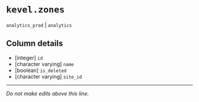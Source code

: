 # `kevel.zones`
`analytics_prod` | `analytics`

## Column details
* [integer]   `id`
* [character varying] `name`
* [boolean]   `is_deleted`
* [character varying] `site_id`

-------------------------------------------------------------------------------
*Do not make edits above this line.*
